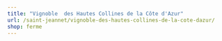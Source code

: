 ```yaml
---
title: "Vignoble  des Hautes Collines de la Côte d'Azur"
url: /saint-jeannet/vignoble-des-hautes-collines-de-la-cote-dazur/
shop: ferme
---
```

